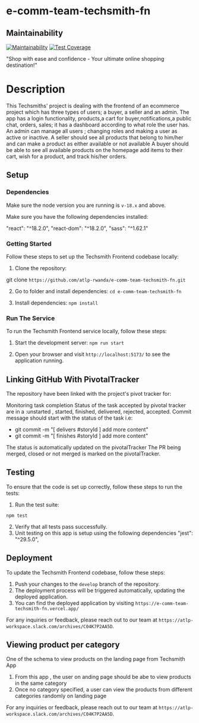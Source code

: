 # e-comm-team-techsmith-fn

## Maintainability

[![Maintainability](https://api.codeclimate.com/v1/badges/5758ec3353e0560c2e43/maintainability)](https://codeclimate.com/github/atlp-rwanda/e-comm-team-techsmith-fn/maintainability)
[![Test Coverage](https://api.codeclimate.com/v1/badges/5758ec3353e0560c2e43/test_coverage)](https://codeclimate.com/github/atlp-rwanda/e-comm-team-techsmith-fn/test_coverage)

"Shop with ease and confidence - Your ultimate online shopping destination!"

# Description

This Techsmiths' project is dealing with the frontend of an ecommerce project which has three types of users; a buyer, a seller and an admin. The app has a login functionality, products,a cart for buyer,notifications,a public chat, orders, sales; it has a dashboard according to what role the user has.
An admin can manage all users ; changing roles and making a user as active or inactive. A seller should see all products that belong to him/her and can make a product as either available or not available A buyer should be able to see all available products on the homepage add items to their cart, wish for a product, and track his/her orders.

## Setup

### Dependencies

Make sure the node version you are running is `v-18.x` and above.

Make sure you have the following dependencies installed:

"react": "^18.2.0",
"react-dom": "^18.2.0",
"sass": "^1.62.1"

### Getting Started

Follow these steps to set up the Techsmith Frontend codebase locally:

1. Clone the repository:

git clone `https://github.com/atlp-rwanda/e-comm-team-techsmith-fn.git`

2. Go to folder and install dependencies:
   `cd e-comm-team-techsmith-fn`

3. Install dependencies:
   `npm install`

### Run The Service

To run the Techsmith Frontend service locally, follow these steps:

1. Start the development server:
   `npm run start`

2. Open your browser and visit `http://localhost:5173/` to see the application running.

## Linking GitHub With PivotalTracker

The repository have been linked with the project's pivot tracker for:

Monitoring task completion
Status of the task accepted by pivotal tracker are in a :unstarted , started, finished, delivered, rejected, accepted.
Commit message should start with the status of the task i.e:

- git commit -m "[ delivers #storyId ] add more content"
- git commit -m "[ finishes #storyId ] add more content"

The status is automatically updated on the pivotalTracker
The PR being merged, closed or not merged is marked on the pivotalTracker.

## Testing

To ensure that the code is set up correctly, follow these steps to run the tests:

1. Run the test suite:

`npm test`

2. Verify that all tests pass successfully.
3. Unit testing on this app is setup using the following dependencies
   "jest": "^29.5.0",

## Deployment

To update the Techsmith Frontend codebase, follow these steps:

1. Push your changes to the `develop` branch of the repository.
2. The deployment process will be triggered automatically, updating the deployed application.
3. You can find the deployed application by visiting `https://e-comm-team-techsmith-fn.vercel.app/`

For any inquiries or feedback, please reach out to our team at `https://atlp-workspace.slack.com/archives/C04K7P2AA5D`.

## Viewing product per category

One of the schema to view products on the landing page from Techsmith App

1. From this app , the user on anding page should be abe to view products in the same category
2. Once no category specified, a user can view the products from different categories randomly on landing page

For any inquiries or feedback, please reach out to our team at `https://atlp-workspace.slack.com/archives/C04K7P2AA5D`.
